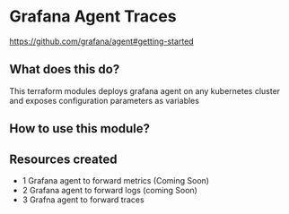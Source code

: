 # Grafana Agent Traces

https://github.com/grafana/agent#getting-started


## What does this do?

This terraform modules deploys grafana agent on any kubernetes cluster and exposes configuration parameters as variables


## How to use this module?



## Resources created

- 1 Grafana agent to forward metrics (Coming Soon)
- 2 Grafana agent to forward logs (coming Soon)
- 3 Grafna agent to forward traces

